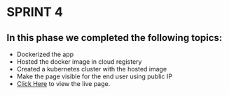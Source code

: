 # SPRINT 4

## In this phase we completed the following topics:
- Dockerized the app
- Hosted the docker image in cloud registery
- Created a kubernetes cluster with the hosted image
- Make the page visible for the end user using public IP
- [Click Here](http://159.122.177.20:31705/)  to view the live page.
